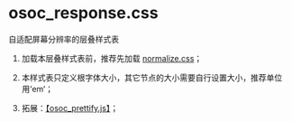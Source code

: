 # osoc_response.css

自适配屏幕分辨率的层叠样式表

1. 加载本层叠样式表前，推荐先加载 [normalize.css](https://github.com/osoc/normalize.css/raw/3.0.3/normalize.css)；

2. 本样式表只定义根字体大小，其它节点的大小需要自行设置大小，推荐单位用‘em‘；

3. 拓展：[【osoc_prettify.js】](https://github.com/osoc/osoc_prettify.js)；
